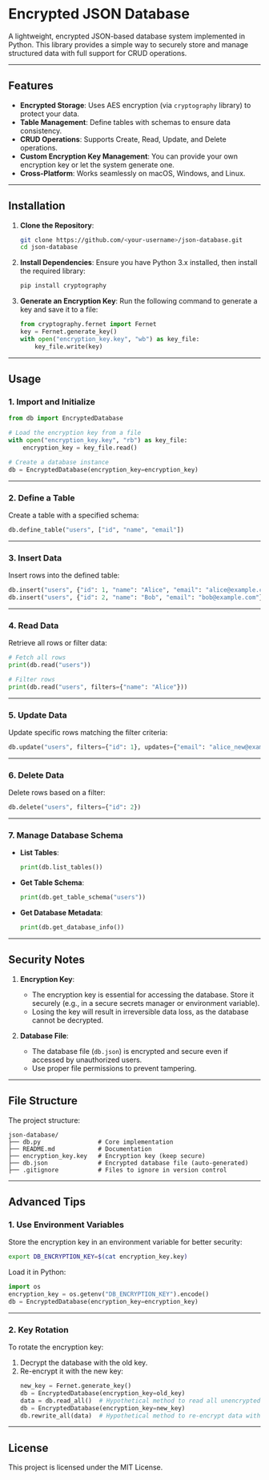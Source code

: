 
# **Encrypted JSON Database**

A lightweight, encrypted JSON-based database system implemented in Python. This library provides a simple way to securely store and manage structured data with full support for CRUD operations.

---

## **Features**
- **Encrypted Storage**: Uses AES encryption (via `cryptography` library) to protect your data.
- **Table Management**: Define tables with schemas to ensure data consistency.
- **CRUD Operations**: Supports Create, Read, Update, and Delete operations.
- **Custom Encryption Key Management**: You can provide your own encryption key or let the system generate one.
- **Cross-Platform**: Works seamlessly on macOS, Windows, and Linux.

---

## **Installation**

1. **Clone the Repository**:
   ```bash
   git clone https://github.com/<your-username>/json-database.git
   cd json-database
   ```

2. **Install Dependencies**:
   Ensure you have Python 3.x installed, then install the required library:
   ```bash
   pip install cryptography
   ```

3. **Generate an Encryption Key**:
   Run the following command to generate a key and save it to a file:
   ```python
   from cryptography.fernet import Fernet
   key = Fernet.generate_key()
   with open("encryption_key.key", "wb") as key_file:
       key_file.write(key)
   ```

---

## **Usage**

### **1. Import and Initialize**
```python
from db import EncryptedDatabase

# Load the encryption key from a file
with open("encryption_key.key", "rb") as key_file:
    encryption_key = key_file.read()

# Create a database instance
db = EncryptedDatabase(encryption_key=encryption_key)
```

---

### **2. Define a Table**
Create a table with a specified schema:
```python
db.define_table("users", ["id", "name", "email"])
```

---

### **3. Insert Data**
Insert rows into the defined table:
```python
db.insert("users", {"id": 1, "name": "Alice", "email": "alice@example.com"})
db.insert("users", {"id": 2, "name": "Bob", "email": "bob@example.com"})
```

---

### **4. Read Data**
Retrieve all rows or filter data:
```python
# Fetch all rows
print(db.read("users"))

# Filter rows
print(db.read("users", filters={"name": "Alice"}))
```

---

### **5. Update Data**
Update specific rows matching the filter criteria:
```python
db.update("users", filters={"id": 1}, updates={"email": "alice_new@example.com"})
```

---

### **6. Delete Data**
Delete rows based on a filter:
```python
db.delete("users", filters={"id": 2})
```

---

### **7. Manage Database Schema**
- **List Tables**:
   ```python
   print(db.list_tables())
   ```
- **Get Table Schema**:
   ```python
   print(db.get_table_schema("users"))
   ```
- **Get Database Metadata**:
   ```python
   print(db.get_database_info())
   ```

---

## **Security Notes**
1. **Encryption Key**:
   - The encryption key is essential for accessing the database. Store it securely (e.g., in a secure secrets manager or environment variable).
   - Losing the key will result in irreversible data loss, as the database cannot be decrypted.

2. **Database File**:
   - The database file (`db.json`) is encrypted and secure even if accessed by unauthorized users.
   - Use proper file permissions to prevent tampering.

---

## **File Structure**
The project structure:
```
json-database/
├── db.py                # Core implementation
├── README.md            # Documentation
├── encryption_key.key   # Encryption key (keep secure)
├── db.json              # Encrypted database file (auto-generated)
├── .gitignore           # Files to ignore in version control
```

---

## **Advanced Tips**

### **1. Use Environment Variables**
Store the encryption key in an environment variable for better security:
```bash
export DB_ENCRYPTION_KEY=$(cat encryption_key.key)
```
Load it in Python:
```python
import os
encryption_key = os.getenv("DB_ENCRYPTION_KEY").encode()
db = EncryptedDatabase(encryption_key=encryption_key)
```

---

### **2. Key Rotation**
To rotate the encryption key:
1. Decrypt the database with the old key.
2. Re-encrypt it with the new key:
   ```python
   new_key = Fernet.generate_key()
   db = EncryptedDatabase(encryption_key=old_key)
   data = db.read_all()  # Hypothetical method to read all unencrypted data
   db = EncryptedDatabase(encryption_key=new_key)
   db.rewrite_all(data)  # Hypothetical method to re-encrypt data with a new key
   ```

---

## **License**
This project is licensed under the MIT License.
